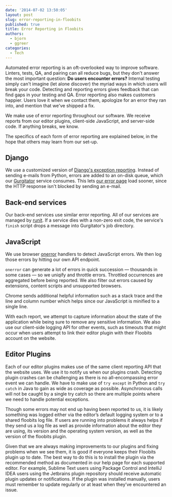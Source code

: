 ```yaml
---
date: '2014-07-02 13:50:05'
layout: post
slug: error-reporting-in-floobits
published: true
title: Error Reporting in Floobits
authors:
  - bjorn
  - ggreer
categories:
  - Tech
---
```


Automated error reporting is an oft-overlooked way to improve software. Linters, tests, QA, and pairing can all reduce bugs, but they don't answer the most important question: **Do users encounter errors?** Internal testing simply can't imagine (let alone discover) the myriad ways in which users will break your code. Detecting and reporting errors gives feedback that can find gaps in your testing and QA. Error reporting also makes customers happier. Users love it when we contact them, apologize for an error they ran into, and mention that we've shipped a fix.

We make use of error reporting throughout our software. We receive reports from our editor plugins, client-side JavaScript, and server-side code. If anything breaks, we know.

The specifics of each form of error reporting are explained below, in the hope that others may learn from our set-up.

## Django

We use a customized version of [Django's exception reporting](https://docs.djangoproject.com/en/1.7/howto/error-reporting/). Instead of sending e-mails from Python, errors are added to an on-disk queue, which our [Gurgitator](https://github.com/Floobits/gurgitator) service consumes. This lets [our error page](https://floobits.com/static/500.html) load sooner, since the HTTP response isn't blocked by sending an e-mail.


## Back-end services

Our back-end services use similar error reporting. All of our services are managed by [runit](http://smarden.org/runit/). If a service dies with a non-zero exit code, the service's `finish` script drops a message into Gurgitator's job directory.


## JavaScript

We use browser [onerror](https://developer.mozilla.org/en-US/docs/Web/API/GlobalEventHandlers.onerror) handlers to detect JavaScript errors. We then log those errors by hitting our own API endpoint.

`onerror` can generate a lot of errors in quick succession &mdash; thousands in some cases &mdash; so we uniqify and throttle errors. Throttled occurrences are aggregated before being reported. We also filter out errors caused by extensions, content scripts and unsupported browsers.

Chrome sends additional helpful information such as a stack trace and the line and column number which helps since our JavaScript is minified to a single line.

With each report, we attempt to capture information about the state of the application while being sure to remove any sensitive information. We also use our client-side logging API for other events, such as timeouts that might occur when users attempt to link their editor plugin with their Floobits account on the website.


## Editor Plugins

Each of our editor plugins makes use of the same client reporting API that the website uses. We use it to notify us when our plugins crash. Detecting plugin crashes can be challenging as there is no all-encompassing error event we can handle. We have to make use of `try except` in Python and `try catch` in Java to gain as wide as coverage as possible. Asynchronous calls will not be caught by a single try catch so there are multiple points where we need to handle potential exceptions. 

Though some errors may not end up having been reported to us, it is likely something was logged either via the editor’s default logging system or to a shared floobits log file. If users are running into problems it always helps if they send us a log file as well as provide information about the editor they are using, its version and the operating system version, as well as the version of the floobits plugin.

Given that we are always making improvements to our plugins and fixing problems when we see them, it is good if everyone keeps their Floobits plugin up to date. The best way to do this is to install the plugin via the recommended method as documented in our help page for each supported editor. For example, Sublime Text users using Package Control and IntelliJ IDEA users using the Jetbrains plugin repository should receive automatic plugin updates or notifications. If the plugin was installed manually, users must remember to update regularly or at least when they’ve encountered an issue.
